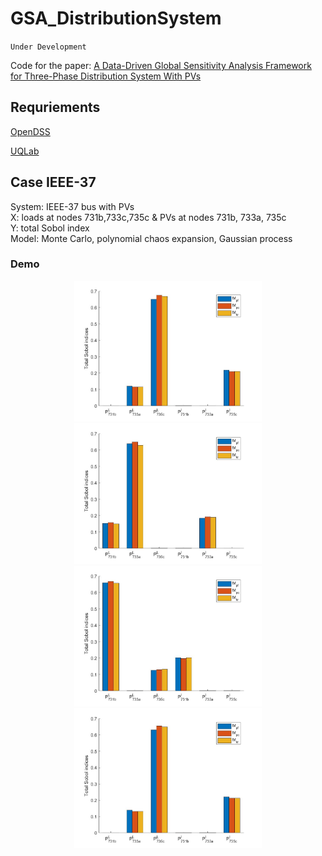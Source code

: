 # GSA_DistributionSystem

`Under Development`

Code for the paper: [A Data-Driven Global Sensitivity Analysis Framework for Three-Phase Distribution System With PVs](https://ieeexplore.ieee.org/document/9387134)  


## Requriements

[OpenDSS](https://www.epri.com/pages/sa/opendss#:~:text=What%20is%20OpenDSS%3F,grid%20integration%20and%20grid%20modernization.)  

[UQLab](https://www.uqlab.com/)

## Case IEEE-37
System: IEEE-37 bus with PVs  
X: loads at nodes 731b,733c,735c & PVs at nodes 731b, 733a, 735c  
Y: total Sobol index  
Model: Monte Carlo, polynomial chaos expansion, Gaussian process

### Demo

<div align=center>
<img src="./plot/V731a.jpg" alt="V731a" width="300">
<img src="./plot/V731b.jpg" alt="V731b" width="300">
<img src="./plot/V731c.jpg" alt="V731c" width="300">
<img src="./plot/V733a.jpg" alt="V731c" width="300">
</div>

&nbsp;&nbsp;&nbsp;&nbsp;&nbsp;&nbsp;&nbsp;&nbsp;&nbsp;&nbsp;&nbsp;&nbsp;&nbsp;&nbsp;&nbsp;&nbsp;&nbsp;&nbsp;&nbsp;&nbsp;

